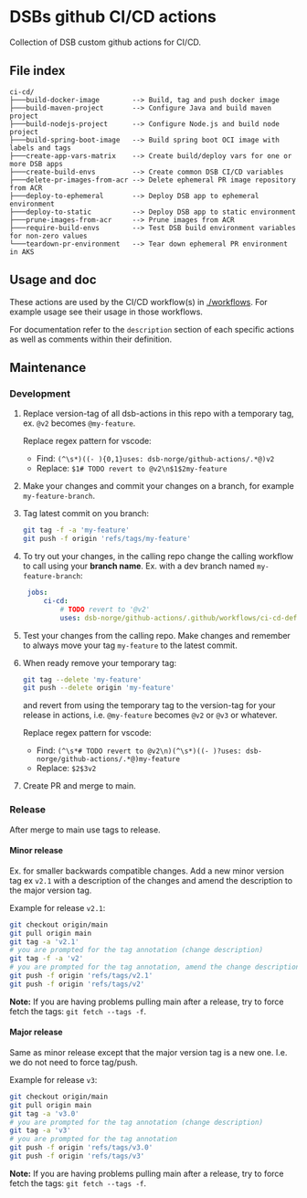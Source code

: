# DSBs github CI/CD actions
Collection of DSB custom github actions for CI/CD.

## File index
```
ci-cd/
├───build-docker-image        --> Build, tag and push docker image
├───build-maven-project       --> Configure Java and build maven project
├───build-nodejs-project      --> Configure Node.js and build node project
├───build-spring-boot-image   --> Build spring boot OCI image with labels and tags
├───create-app-vars-matrix    --> Create build/deploy vars for one or more DSB apps
├───create-build-envs         --> Create common DSB CI/CD variables
├───delete-pr-images-from-acr --> Delete ephemeral PR image repository from ACR
├───deploy-to-ephemeral       --> Deploy DSB app to ephemeral environment
├───deploy-to-static          --> Deploy DSB app to static environment
├───prune-images-from-acr     --> Prune images from ACR
├───require-build-envs        --> Test DSB build environment variables for non-zero values
└───teardown-pr-environment   --> Tear down ephemeral PR environment in AKS
```

## Usage and doc

These actions are used by the CI/CD workflow(s) in [./workflows](../workflows). For example usage see their usage in those workflows.

For documentation refer to the `description` section of each specific actions as well as comments within their definition.

## Maintenance

### Development

1. Replace version-tag of all dsb-actions in this repo with a temporary tag, ex. `@v2` becomes `@my-feature`.

    Replace regex pattern for vscode:
    - Find: `(^\s*)((- ){0,1}uses: dsb-norge/github-actions/.*@)v2`
    - Replace: `$1# TODO revert to @v2\n$1$2my-feature`

2. Make your changes and commit your changes on a branch, for example `my-feature-branch`.
3. Tag latest commit on you branch:
   ```bash
   git tag -f -a 'my-feature'
   git push -f origin 'refs/tags/my-feature'
   ```
4. To try out your changes, in the calling repo change the calling workflow to call using your **branch name**. Ex. with a dev branch named `my-feature-branch`:
   ```yaml
    jobs:
        ci-cd:
            # TODO revert to '@v2'
            uses: dsb-norge/github-actions/.github/workflows/ci-cd-default.yml@my-feature-branch
   ```
5. Test your changes from the calling repo. Make changes and remember to always move your tag `my-feature` to the latest commit.
6. When ready remove your temporary tag:
   ```bash
   git tag --delete 'my-feature'
   git push --delete origin 'my-feature'
   ```
    and revert from using the temporary tag to the version-tag for your release in actions, i.e. `@my-feature` becomes `@v2` or `@v3` or whatever.

    Replace regex pattern for vscode:
    - Find: `(^\s*# TODO revert to @v2\n)(^\s*)((- )?uses: dsb-norge/github-actions/.*@)my-feature`
    - Replace: `$2$3v2`
7. Create PR and merge to main.

### Release

After merge to main use tags to release.

#### Minor release

Ex. for smaller backwards compatible changes. Add a new minor version tag ex `v2.1` with a description of the changes and amend the description to the major version tag.

Example for release `v2.1`:
```bash
git checkout origin/main
git pull origin main
git tag -a 'v2.1'
# you are prompted for the tag annotation (change description)
git tag -f -a 'v2'
# you are prompted for the tag annotation, amend the change description
git push -f origin 'refs/tags/v2.1'
git push -f origin 'refs/tags/v2'
```

**Note:** If you are having problems pulling main after a release, try to force fetch the tags: `git fetch --tags -f`.

#### Major release

Same as minor release except that the major version tag is a new one. I.e. we do not need to force tag/push.

Example for release `v3`:
```bash
git checkout origin/main
git pull origin main
git tag -a 'v3.0'
# you are prompted for the tag annotation (change description)
git tag -a 'v3'
# you are prompted for the tag annotation
git push -f origin 'refs/tags/v3.0'
git push -f origin 'refs/tags/v3'
```

**Note:** If you are having problems pulling main after a release, try to force fetch the tags: `git fetch --tags -f`.
